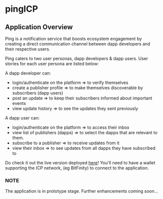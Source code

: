 # pingICP


## Application Overview

Ping is a notification service that boosts ecosystem engagement by creating a direct communication channel between dapp developers and their respective users.

Ping caters to two user personas, dapp developers & dapp users. User stories for each user persona are listed below:

A dapp developer can:
- login/authenticate on the platform => to verify themselves
- create a publisher profile => to make themselves discoverable by subscribers (dapp users)
- post an update => to keep their subscribers informed about important events
- view update history => to see the updates they sent previously

A dapp user can:
- login/authenticate on the platform => to access their inbox
- view list of publishers (dapps) => to select the dapps that are relevant to them. 
- subscribe to a publisher => to receive updates from it
- view their inbox => to see updates from all dapps they have subscribed to

Do check it out the live version deployed [here](https://h7jna-pqaaa-aaaak-afgiq-cai.icp0.io/)! You'll need to have a wallet supporting the ICP network, (eg BitFinity) to connect to the application.


### NOTE

The application is in prototype stage. Further enhancements coming soon...